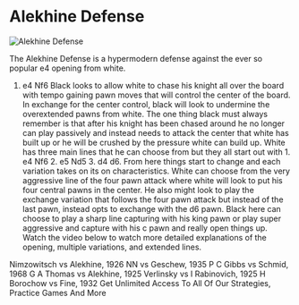 # Alekhine Defense

![Alekhine Defense](https://www.thechesswebsite.com/wp-content/uploads/2012/07/alekhinedefensebig.jpg)

The Alekhine Defense is a hypermodern defense against the ever so popular e4 opening from white.
1. e4 Nf6
Black looks to allow white to chase his knight all over the board with tempo gaining pawn moves that will control the center of the board. In exchange for the center control, black will look to undermine the overextended pawns from white.
The one thing black must always remember is that after his knight has been chased around he no longer can play passively and instead needs to attack the center that white has built up or he will be crushed by the pressure white can build up.
White has three main lines that he can choose from but they all start out with 1. e4 Nf6 2. e5 Nd5 3. d4 d6. From here things start to change and each variation takes on its on characteristics. White can choose from the very aggressive line of the four pawn attack where white will look to put his four central pawns in the center. He also might look to play the exchange variation that follows the four pawn attack but instead of the last pawn, instead opts to exchange with the d6 pawn. Black here can choose to play a sharp line capturing with his king pawn or play super aggressive and capture with his c pawn and really open things up.
Watch the video below to watch more detailed explanations of the opening, multiple variations, and extended lines.




Nimzowitsch vs Alekhine, 1926
NN vs Geschew, 1935
P C Gibbs vs Schmid, 1968
G A Thomas vs Alekhine, 1925
Verlinsky vs I Rabinovich, 1925
H Borochow vs Fine, 1932
Get Unlimited Access To All Of Our Strategies, Practice Games And More